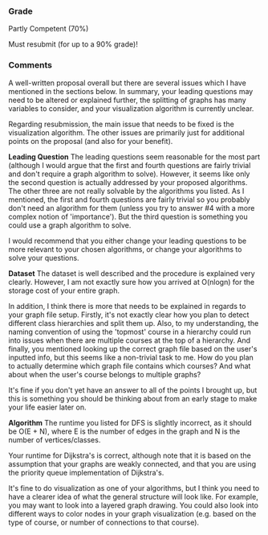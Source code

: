 ### Grade
Partly Competent (70%)

Must resubmit (for up to a 90% grade)!

### Comments
A well-written proposal overall but there are several issues which I have mentioned in the sections below. In summary, your leading questions may need to be altered or explained further, the splitting of graphs has many variables to consider, and your visualization algorithm is currently unclear.

Regarding resubmission, the main issue that needs to be fixed is the visualization algorithm. The other issues are primarily just for additional points on the proposal (and also for your benefit). 

**Leading Question**
The leading questions seem reasonable for the most part (although I would argue that the first and fourth questions are fairly trivial and don't require a graph algorithm to solve). However, it seems like only the second question is actually addressed by your proposed algorithms. The other three are not really solvable by the algorithms you listed. As I mentioned, the first and fourth questions are fairly trivial so you probably don't need an algorithm for them (unless you try to answer #4 with a more complex notion of 'importance'). But the third question is something you could use a graph algorithm to solve. 

I would recommend that you either change your leading questions to be more relevant to your chosen algorithms, or change your algorithms to solve your questions.

**Dataset**
The dataset is well described and the procedure is explained very clearly. However, I am not exactly sure how you arrived at O(nlogn) for the storage cost of your entire graph. 

In addition, I think there is more that needs to be explained in regards to your graph file setup. Firstly, it's not exactly clear how you plan to detect different class hierarchies and split them up. Also, to my understanding, the naming convention of using the 'topmost' course in a hierarchy could run into issues when there are multiple courses at the top of a hierarchy. And finally, you mentioned looking up the correct graph file based on the user's inputted info, but this seems like a non-trivial task to me. How do you plan to actually determine which graph file contains which courses? And what about when the user's course belongs to multiple graphs?

It's fine if you don't yet have an answer to all of the points I brought up, but this is something you should be thinking about from an early stage to make your life easier later on.

**Algorithm**
The runtime you listed for DFS is slightly incorrect, as it should be O(E + N), where E is the number of edges in the graph and N is the number of vertices/classes.

Your runtime for Dijkstra's is correct, although note that it is based on the assumption that your graphs are weakly connected, and that you are using the priority queue implementation of Dijkstra's. 

It's fine to do visualization as one of your algorithms, but I think you need to have a clearer idea of what the general structure will look like. For example, you may want to look into a layered graph drawing. You could also look into different ways to color nodes in your graph visualization (e.g. based on the type of course, or number of connections to that course).
